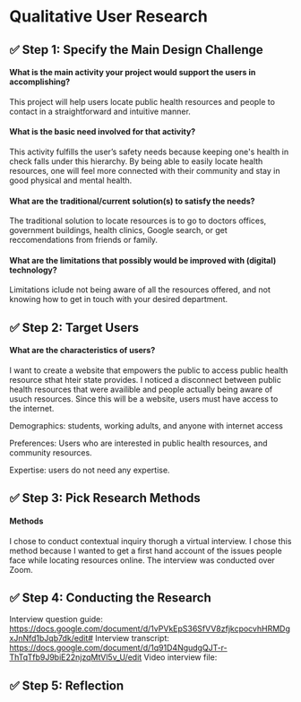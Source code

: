 # Qualitative User Research

## ✅ Step 1: Specify the Main Design Challenge

#### What is the main activity your project would support the users in accomplishing?

This project will help users locate public health resources and people to contact in a straightforward and intuitive manner.  

#### What is the basic need involved for that activity?

This activity fulfills the user’s safety needs because keeping one's health in check falls under this hierarchy. By being able to easily locate health resources, one will feel more connected with their community and stay in good physical and mental health.  

#### What are the traditional/current solution(s) to satisfy the needs?

The traditional solution to locate resources is to go to doctors offices, government buildings, health clinics, Google search, or get reccomendations from friends or family. 

#### What are the limitations that possibly would be improved with (digital) technology?

Limitations iclude not being aware of all the resources offered, and not knowing how to get in touch with your desired department.  

## ✅ Step 2: Target Users 

#### What are the characteristics of users?

I want to create a website that empowers the public to access public health resource sthat hteir state provides. I noticed a disconnect between public health resources that were availible and people actually being aware of usuch resources. Since this will be a website, users must have access to the internet.

Demographics: students, working adults, and anyone with internet access

Preferences: Users who are interested in public health resources, and community resources. 

Expertise: users do not need any expertise.  

## ✅ Step 3: Pick Research Methods

#### Methods

I chose to conduct contextual inquiry thorugh a virtual interview. I chose this method because I wanted to get a first hand account of the issues people face while locating resources online. The interview was conducted over Zoom.  

## ✅ Step 4: Conducting the Research

Interview question guide: https://docs.google.com/document/d/1vPVkEpS36SfVV8zfjkcpocvhHRMDgxJnNfd1bJqb7dk/edit#
Interview transcript: https://docs.google.com/document/d/1q91D4NgudgQJT-r-ThTqTfb9J9biE22njzqMtVl5v_U/edit
Video interview file: 
## ✅ Step 5: Reflection
